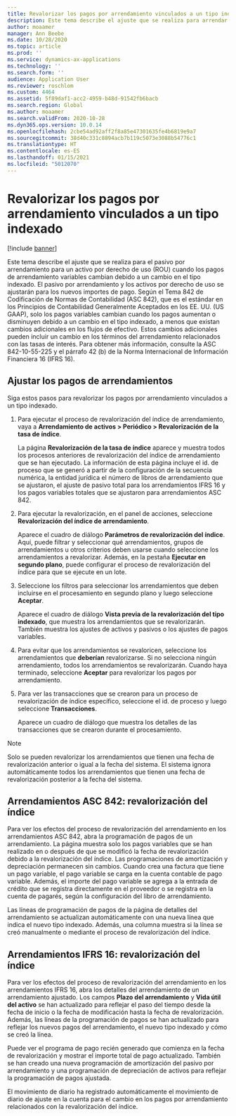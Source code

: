 ```yaml
---
title: Revalorizar los pagos por arrendamiento vinculados a un tipo indexado
description: Este tema describe el ajuste que se realiza para arrendar el pasivo para un activo por derecho de uso (ROU) cuando los pagos de arrendamiento variables cambian debido a un cambio en el tipo indexado.
author: moaamer
manager: Ann Beebe
ms.date: 10/28/2020
ms.topic: article
ms.prod: ''
ms.service: dynamics-ax-applications
ms.technology: ''
ms.search.form: ''
audience: Application User
ms.reviewer: roschlom
ms.custom: 4464
ms.assetid: 5f89daf1-acc2-4959-b48d-91542fb6bacb
ms.search.region: Global
ms.author: moaamer
ms.search.validFrom: 2020-10-28
ms.dyn365.ops.version: 10.0.14
ms.openlocfilehash: 2cbe54ad92aff2f8a85e47301635fe4b6819e9a7
ms.sourcegitcommit: 38d40c331c8894acb7b119c5073e3088b54776c1
ms.translationtype: HT
ms.contentlocale: es-ES
ms.lasthandoff: 01/15/2021
ms.locfileid: "5012070"
---
```

# <a name="revalue-lease-payments-that-are-linked-to-an-index-rate"></a>Revalorizar los pagos por arrendamiento vinculados a un tipo indexado

[!include [banner](../includes/banner.md)]

Este tema describe el ajuste que se realiza para el pasivo por arrendamiento para un activo por derecho de uso (ROU) cuando los pagos de arrendamiento variables cambian debido a un cambio en el tipo indexado. El pasivo por arrendamiento y los activos por derecho de uso se ajustarán para los nuevos importes de pago. Según el Tema 842 de Codificación de Normas de Contabilidad (ASC 842), que es el estándar en los Principios de Contabilidad Generalmente Aceptados en los EE. UU. (US GAAP), solo los pagos variables cambian cuando los pagos aumentan o disminuyen debido a un cambio en el tipo indexado, a menos que existan cambios adicionales en los flujos de efectivo. Estos cambios adicionales pueden incluir un cambio en los términos del arrendamiento relacionados con las tasas de interés. Para obtener más información, consulte la ASC 842-10-55-225 y el párrafo 42 (b) de la Norma Internacional de Información Financiera 16 (IFRS 16).

## <a name="adjust-lease-payments"></a>Ajustar los pagos de arrendamientos

Siga estos pasos para revalorizar los pagos por arrendamiento vinculados a un tipo indexado.

1. Para ejecutar el proceso de revalorización del índice de arrendamiento, vaya a **Arrendamiento de activos \> Periódico \> Revalorización de la tasa de índice**.

    La página **Revalorización de la tasa de índice** aparece y muestra todos los procesos anteriores de revalorización del índice de arrendamiento que se han ejecutado. La información de esta página incluye el id. de proceso que se generó a partir de la configuración de la secuencia numérica, la entidad jurídica el número de libros de arrendamiento que se ajustaron, el ajuste de pasivo total para los arrendamientos IFRS 16 y los pagos variables totales que se ajustaron para arrendamientos ASC 842.

2. Para ejecutar la revalorización, en el panel de acciones, seleccione **Revalorización del índice de arrendamiento**.

    Aparece el cuadro de diálogo **Parámetros de revalorización del índice**. Aquí, puede filtrar y seleccionar qué arrendamientos, grupos de arrendamientos u otros criterios deben usarse cuando seleccione los arrendamientos a revalorizar. Además, en la pestaña **Ejecutar en segundo plano**, puede configurar el proceso de revalorización del índice para que se ejecute en un lote.

4. Seleccione los filtros para seleccionar los arrendamientos que deben incluirse en el procesamiento en segundo plano y luego seleccione **Aceptar**.

    Aparece el cuadro de diálogo **Vista previa de la revalorización del tipo indexado**, que muestra los arrendamientos que se revalorizarán. También muestra los ajustes de activos y pasivos o los ajustes de pagos variables.
    
5. Para evitar que los arrendamientos se revaloricen, seleccione los arrendamientos que **deberían** revalorizarse. Si no selecciona ningún arrendamiento, todos los arrendamientos se revalorizarán. Cuando haya terminado, seleccione **Aceptar** para revalorizar los pagos por arrendamiento.
6. Para ver las transacciones que se crearon para un proceso de revalorización de índice específico, seleccione el id. de proceso y luego seleccione **Transacciones**.

    Aparece un cuadro de diálogo que muestra los detalles de las transacciones que se crearon durante el procesamiento.

> [!NOTE]
> Solo se pueden revalorizar los arrendamientos que tienen una fecha de revalorización anterior o igual a la fecha del sistema. El sistema ignora automáticamente todos los arrendamientos que tienen una fecha de revalorización posterior a la fecha del sistema.

## <a name="asc-842-leases--index-revaluation"></a>Arrendamientos ASC 842: revalorización del índice

Para ver los efectos del proceso de revalorización del arrendamiento en los arrendamientos ASC 842, abra la programación de pagos de un arrendamiento. La página muestra solo los pagos variables que se han realizado en o después de que se modificó la fecha de revalorización debido a la revalorización del índice. Las programaciones de amortización y depreciación permanecen sin cambios. Cuando crea una factura que tiene un pago variable, el pago variable se carga en la cuenta contable de pago variable. Además, el importe del pago variable se agrega a la entrada de crédito que se registra directamente en el proveedor o se registra en la cuenta de pagarés, según la configuración del libro de arrendamiento.

Las líneas de programación de pagos de la página de detalles del arrendamiento se actualizan automáticamente con una nueva línea que indica el nuevo tipo indexado. Además, una columna muestra si la línea se creó manualmente o mediante el proceso de revalorización del índice.

## <a name="ifrs-16-leases--index-revaluation"></a>Arrendamientos IFRS 16: revalorización del índice

Para ver los efectos del proceso de revalorización del arrendamiento en los arrendamientos IFRS 16, abra los detalles del arrendamiento de un arrendamiento ajustado. Los campos **Plazo del arrendamiento** y **Vida útil del activo** se han actualizado para reflejar el paso del tiempo desde la fecha de inicio o la fecha de modificación hasta la fecha de revalorización. Además, las líneas de la programación de pagos se han actualizado para reflejar los nuevos pagos del arrendamiento, el nuevo tipo indexado y cómo se creó la línea.

Puede ver el programa de pago recién generado que comienza en la fecha de revalorización y mostrar el importe total de pago actualizado. También se han creado una nueva programación de amortización del pasivo por arrendamiento y una programación de depreciación de activos para reflejar la programación de pagos ajustada.

El movimiento de diario ha registrado automáticamente el movimiento de diario de ajuste en la cuenta para el cambio en los pagos por arrendamiento relacionados con la revalorización del índice.
